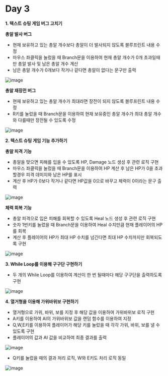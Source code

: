 # Day 3
**1. 텍스트 슈팅 게임 버그 고치기**
   
**총알 발사 버그**

- 현재 보유하고 있는 총알 개수보다 총알이 더 발사되지 않도록 블루프린트 내용 수정
- 마우스 좌클릭을 눌렀을 때 Branch문을 이용하여 현재 총알 개수가 0개 초과일때만 총알 발사 및 남은 총알 개수 계산
- 남은 총알 개수가 0개보다 작거나 같다면 총알이 없다는 문구만 출력

![image](https://github.com/user-attachments/assets/cf407109-30a2-4729-8eef-04375c6594b8)


**총알 재장전 버그**

- 현재 보유하고 있는 총알 개수가 최대라면 장전이 되지 않도록 블루프린트 내용 수정
- R키를 눌렀을 때 Branch문을 이용하여 현재 보유중인 총알 개수가 최대 총알 개수와 다를때만 장전될 수 있도록 수정

![image](https://github.com/user-attachments/assets/b65ca75a-a292-418a-814c-921d18a65762)


**2. 텍스트 슈팅 게임 기능 추가하기**

**총알 피격 기능**

- 총알을 맞으면 피해를 입을 수 있도록 HP, Damage 노드 생성 후 관련 로직 구현
- 마우스 좌클릭을 눌렀을 때 Branch문을 이용하여 HP 계산 후 남은 HP가 0을 초과할경우 피격 데미지와 남은 HP를 표시
- 계산 후 HP가 0보다 작거나 같다면 HP값을 0으로 바꾸고 체력이 0이라는 문구 출력

![image](https://github.com/user-attachments/assets/21d43fbb-da1b-4a1b-af66-d6cce0bb4e01)


**체력 회복 기능**

- 총알 피격으로 입은 피해를 회복할 수 있도록 Heal 노드 생성 후 관련 로직 구현
- 숫자 1번키를 눌렀을 때 Branch문을 이용하여 Heal 수치만큼 현재 플레이어의 HP를 회복
- 계산 후 플레이어의 HP가 최대 HP 수치를 넘긴다면 최대 HP 수치까지만 회복되도록 구현

![image](https://github.com/user-attachments/assets/ee162035-986f-4c08-aa37-8ac485ecdfd4)

**3. While Loop를 이용해 구구단 구현하기**

- 두 개의 While Loop를 이용하여 계산이 한 번 될때마다 해당 구구단을 출력하도록 구현

![image](https://github.com/user-attachments/assets/5fe5312a-106f-4790-bca6-492b53f03e01)

**4. 열거형을 이용해 가위바위보 구현하기**

- 열거형으로 가위, 바위, 보를 지정 후 해당 값을 이용하여 가위바위보 로직 구현
- A키를 이용하여 AI의 가위바위보 값을 랜덤 함수를 이용하여 지정
- Q,W,E키를 이용하여 플레이어가 해당 키를 눌렀을 때 각각 가위, 바위, 보를 낼 수 있도록 구현
- 플레이어의 값과 AI 값을 비교하여 최종 결과를 출력

![image](https://github.com/user-attachments/assets/b33a6996-40ff-4f6e-a4fe-86ae29980bb5)

- Q키를 눌렀을 때의 결과 처리 로직, W와 E키도 처리 로직 동일

![image](https://github.com/user-attachments/assets/4519bf77-441e-419a-9d78-41cf2dd5ab2f)
